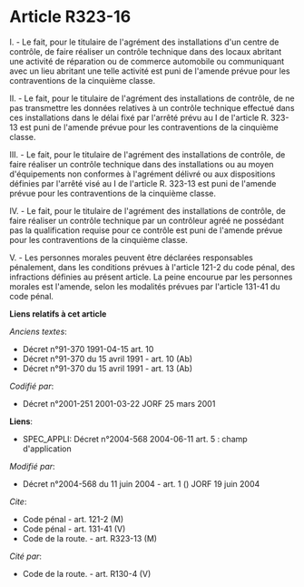 # Article R323-16

I. - Le fait, pour le titulaire de l'agrément des installations d'un centre de contrôle, de faire réaliser un contrôle
technique dans des locaux abritant une activité de réparation ou de commerce automobile ou communiquant avec un lieu abritant
une telle activité est puni de l'amende prévue pour les contraventions de la cinquième classe.

II. - Le fait, pour le titulaire de l'agrément des installations de contrôle, de ne pas transmettre les données relatives à
un contrôle technique effectué dans ces installations dans le délai fixé par l'arrêté prévu au I de l'article R. 323-13 est
puni de l'amende prévue pour les contraventions de la cinquième classe.

III. - Le fait, pour le titulaire de l'agrément des installations de contrôle, de faire réaliser un contrôle technique dans
des installations ou au moyen d'équipements non conformes à l'agrément délivré ou aux dispositions définies par l'arrêté visé
au I de l'article R. 323-13 est puni de l'amende prévue pour les contraventions de la cinquième classe.

IV. - Le fait, pour le titulaire de l'agrément des installations de contrôle, de faire réaliser un contrôle technique par un
contrôleur agréé ne possédant pas la qualification requise pour ce contrôle est puni de l'amende prévue pour les
contraventions de la cinquième classe.

V. - Les personnes morales peuvent être déclarées responsables pénalement, dans les conditions prévues à l'article 121-2 du
code pénal, des infractions définies au présent article. La peine encourue par les personnes morales est l'amende, selon les
modalités prévues par l'article 131-41 du code pénal.

**Liens relatifs à cet article**

_Anciens textes_:

  - Décret n°91-370 1991-04-15 art. 10
  - Décret n°91-370 du 15 avril 1991 - art. 10 (Ab)
  - Décret n°91-370 du 15 avril 1991 - art. 13 (Ab)

_Codifié par_:

  - Décret n°2001-251 2001-03-22 JORF 25 mars 2001

**Liens**:

  - SPEC_APPLI: Décret n°2004-568 2004-06-11 art. 5 : champ d'application

_Modifié par_:

  - Décret n°2004-568 du 11 juin 2004 - art. 1 () JORF 19 juin 2004

_Cite_:

  - Code pénal - art. 121-2 (M)
  - Code pénal - art. 131-41 (V)
  - Code de la route. - art. R323-13 (M)

_Cité par_:

  - Code de la route. - art. R130-4 (V)
